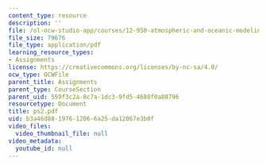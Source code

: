 ```yaml
---
content_type: resource
description: ''
file: /ol-ocw-studio-app/courses/12-950-atmospheric-and-oceanic-modeling-spring-2004/b3a46d88197612066a25da12067e3b0f_ps2.pdf
file_size: 79676
file_type: application/pdf
learning_resource_types:
- Assignments
license: https://creativecommons.org/licenses/by-nc-sa/4.0/
ocw_type: OCWFile
parent_title: Assignments
parent_type: CourseSection
parent_uid: 559f3c2a-8c7a-1dc3-9fd5-4680f0a88796
resourcetype: Document
title: ps2.pdf
uid: b3a46d88-1976-1206-6a25-da12067e3b0f
video_files:
  video_thumbnail_file: null
video_metadata:
  youtube_id: null
---
```

